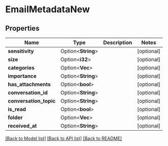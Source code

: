 # EmailMetadataNew

## Properties

Name | Type | Description | Notes
------------ | ------------- | ------------- | -------------
**sensitivity** | Option<**String**> |  | [optional]
**size** | Option<**i32**> |  | [optional]
**categories** | Option<**Vec<String>**> |  | [optional]
**importance** | Option<**String**> |  | [optional]
**has_attachments** | Option<**bool**> |  | [optional]
**conversation_id** | Option<**String**> |  | [optional]
**conversation_topic** | Option<**String**> |  | [optional]
**is_read** | Option<**bool**> |  | [optional]
**folder** | Option<**Vec<String>**> |  | [optional]
**received_at** | Option<**String**> |  | [optional]

[[Back to Model list]](../README.md#documentation-for-models) [[Back to API list]](../README.md#documentation-for-api-endpoints) [[Back to README]](../README.md)


